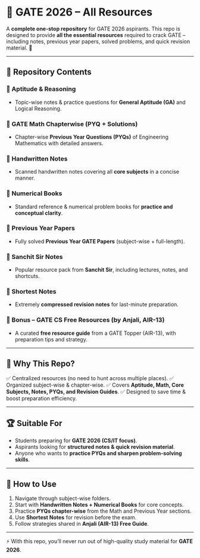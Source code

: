 

# 📘 GATE 2026 – All Resources

A **complete one-stop repository** for GATE 2026 aspirants. This repo is designed to provide **all the essential resources** required to crack GATE – including notes, previous year papers, solved problems, and quick revision material. 🚀

---

## 📂 Repository Contents

### 🔹 Aptitude & Reasoning

* Topic-wise notes & practice questions for **General Aptitude (GA)** and Logical Reasoning.

### 🔹 GATE Math Chapterwise (PYQ + Solutions)

* Chapter-wise **Previous Year Questions (PYQs)** of Engineering Mathematics with detailed answers.

### 🔹 Handwritten Notes

* Scanned handwritten notes covering all **core subjects** in a concise manner.

### 🔹 Numerical Books

* Standard reference & numerical problem books for **practice and conceptual clarity**.

### 🔹 Previous Year Papers

* Fully solved **Previous Year GATE Papers** (subject-wise + full-length).

### 🔹 Sanchit Sir Notes

* Popular resource pack from **Sanchit Sir**, including lectures, notes, and shortcuts.

### 🔹 Shortest Notes

* Extremely **compressed revision notes** for last-minute preparation.

### 🔹 Bonus – GATE CS Free Resources (by Anjali, AIR-13)

* A curated **free resource guide** from a GATE Topper (AIR-13), with preparation tips and strategy.

---

## 🎯 Why This Repo?

✅ Centralized resources (no need to hunt across multiple places).
✅ Organized subject-wise & chapter-wise.
✅ Covers **Aptitude, Math, Core Subjects, Notes, PYQs, and Revision Guides**.
✅ Designed to save time & boost preparation efficiency.

---

## 🏆 Suitable For

* Students preparing for **GATE 2026 (CS/IT focus)**.
* Aspirants looking for **structured notes & quick revision material**.
* Anyone who wants to **practice PYQs and sharpen problem-solving skills**.

---

## 🚀 How to Use

1. Navigate through subject-wise folders.
2. Start with **Handwritten Notes + Numerical Books** for core concepts.
3. Practice **PYQs chapter-wise** from the Math and Previous Year sections.
4. Use **Shortest Notes** for revision before the exam.
5. Follow strategies shared in **Anjali (AIR-13) Free Guide**.

---

⚡ With this repo, you’ll never run out of high-quality study material for **GATE 2026**.

